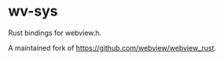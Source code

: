 # wv-sys

Rust bindings for webview.h.

A maintained fork of https://github.com/webview/webview_rust.